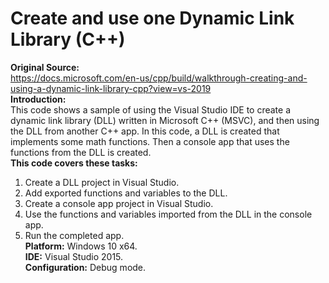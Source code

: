 # Create and use one Dynamic Link Library (C++)

**Original Source:**  
https://docs.microsoft.com/en-us/cpp/build/walkthrough-creating-and-using-a-dynamic-link-library-cpp?view=vs-2019  
**Introduction:**  
This code shows a sample of using the Visual Studio IDE to create a dynamic link library (DLL) written in Microsoft C++ (MSVC), and then using the DLL from another C++ app. In this code, a DLL is created that implements some math functions. Then a console app that uses the functions from the DLL is created.    
**This code covers these tasks:**
1. Create a DLL project in Visual Studio.
2. Add exported functions and variables to the DLL.
3. Create a console app project in Visual Studio.
4. Use the functions and variables imported from the DLL in the console app.
5. Run the completed app.    
**Platform:** Windows 10 x64.  
**IDE:** Visual Studio 2015.  
**Configuration:** Debug mode.  
